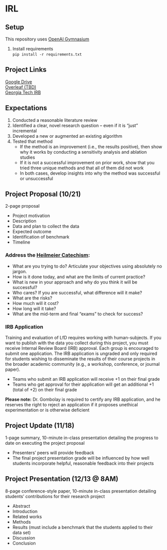# IRL

## Setup
This repository uses [OpenAI Gymnasium](https://github.com/Farama-Foundation/Gymnasium)
1. Install requirements \
`pip install -r requirements.txt`

## Project Links
[Google Drive](https://drive.google.com/drive/folders/1LFSak7hevEJbbv83WpMDbrkkh1LFUEiS?usp=sharing) \
[Overleaf (TBD)]() \
[Georgia Tech IRB](https://researchintegrity.gatech.edu/irb)

## Expectations
1. Conducted a reasonable literature review
2. Identified a clear, novel research question – even if it is “just” incremental
3. Developed a new or augmented an existing algorithm
4. Tested that method
    - If the method is an improvement (i.e., the results positive), then show why it works by conducting a sensitivity analysis and ablation studies
    - If it is not a successful improvement on prior work, show that you tried three unique methods and that all of them did not work
    - In both cases, develop insights into why the method was successful or unsuccessful

## Project Proposal (10/21)
2-page proposal
- Project motivation
- Description
- Data and plan to collect the data
- Expected outcome
- Identification of benchmark
- Timeline

### Address the [Heilmeier Catechism](https://www.darpa.mil/work-with-us/heilmeier-catechism):
- What are you trying to do? Articulate your objectives using absolutely no jargon.
- How is it done today, and what are the limits of current practice?
- What is new in your approach and why do you think it will be successful?
- Who cares? If you are successful, what difference will it make?
- What are the risks?
- How much will it cost?
- How long will it take?
- What are the mid-term and final “exams” to check for success?

### IRB  Application
Training and evaluation of LfD requires working with human-subjects. If you want to publish with the data you collect during this project, you must receive Internal Review Board (IRB) approval. Each group is encouraged to submit one application. The IRB application is ungraded and only required for students  wishing  to  disseminate  the  results  of  their  course  projects  in  the  broader  academic  community  (e.g., a workshop, conference, or journal paper).

- Teams who submit an IRB application will receive +1 on their final grade
- Teams who get approval for their application will get an additional +1 (total of +2) on their final grade

**Please note:** Dr. Gombolay is required to certify any IRB application, and he reserves the right to reject an application if it proposes unethical experimentation or is otherwise deficient 

## Project Update (11/18)
1-page summary, 10-minute in-class presentation detailing the progress to date on executing the project proposal
- Presenters’ peers will provide feedback
- The final project presentation grade will be influenced by how well students incorporate helpful, reasonable feedback into their projects

## Project Presentation (12/13 @ 8AM)
8-page conference-style paper, 10-minute in-class presentation detailing students’ contributions for their research project
- Abstract
- Introduction
- Related works
- Methods
- Results (must include a benchmark that the students applied to their data set)
- Discussion
- Conclusion 
